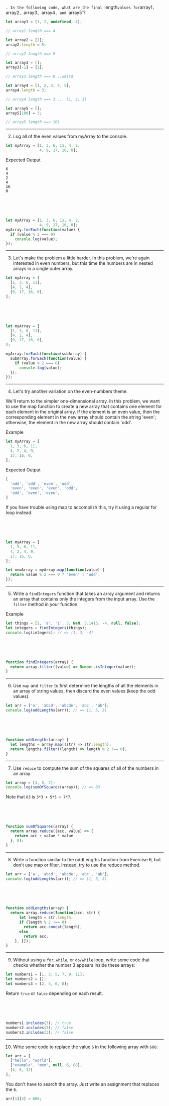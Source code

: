 `. In the following code, what are the final `length` values for `array1`, `array2`, `array3`, `array4`, and `array5`?

```js
let array1 = [1, 2, undefined, 4];

// array1.length === 4

let array2 = [1];
array2.length = 5;

// array2.length === 5

let array3 = [];
array3[-1] = [1];

// array3.length === 0...weird

let array4 = [1, 2, 3, 4, 5];
array4.length = 3;

// array4.length === 3 ... [1, 2, 3]

let array5 = [];
array5[100] = 3;

// array5.length === 101
```

---

2. Log all of the even values from myArray to the console.

```js
let myArray = [1, 3, 6, 11, 4, 2,
               4, 9, 17, 16, 0];
```

Expected Output

```
6
4
2
4
16
0
```

<br>
<br>
<br>

```js
let myArray = [1, 3, 6, 11, 4, 2,
               4, 9, 17, 16, 0];
myArray.forEach(function(value) {
  if (value % 2 === 0)
    console.log(value);
});
```

---

3. Let's make the problem a little harder. In this problem, we're again interested in even numbers, but this time the numbers are in nested arrays in a single outer array.

```js
let myArray = [
  [1, 3, 6, 11],
  [4, 2, 4],
  [9, 17, 16, 0],
];
```

<br>
<br>
<br>

```js
let myArray = [
  [1, 3, 6, 11],
  [4, 2, 4],
  [9, 17, 16, 0],
];

myArray.forEach(function(subArray) {
  subArray.forEach(function(value) {
    if (value % 2 === 0)
      console.log(value);
  });
});
```

---

4. Let's try another variation on the even-numbers theme.

We'll return to the simpler one-dimensional array. In this problem, we want to use the map function to create a new array that contains one element for each element in the original array. If the element is an even value, then the corresponding element in the new array should contain the string 'even'; otherwise, the element in the new array should contain 'odd'.

Example

```js
let myArray = [
  1, 3, 6, 11,
  4, 2, 4, 9,
  17, 16, 0,
];
```

Expected Output

```js
[
  'odd', 'odd', 'even', 'odd',
  'even', 'even', 'even', 'odd',
  'odd', 'even', 'even',
]
```

If you have trouble using map to accomplish this, try it using a regular for loop instead.

<br>
<br>
<br>

```js
let myArray = [
  1, 3, 6, 11,
  4, 2, 4, 9,
  17, 16, 0,
];

let newArray = myArray.map(function(value) {
  return value % 2 === 0 ? 'even' : 'odd';
});
```

---

5. Write a `findIntegers` function that takes an array argument and returns an array that contains only the integers from the input array. Use the `filter` method in your function.

Example

```js
let things = [1, 'a', '1', 3, NaN, 3.1415, -4, null, false];
let integers = findIntegers(things);
console.log(integers); // => [1, 3, -4]
```

<br>
<br>
<br>

```js
function findIntegers(array) {
  return array.filter((value) => Number.isInteger(value));
}
```

---

6. Use `map` and `filter` to first determine the lengths of all the elements in an array of string values, then discard the even values (keep the odd values).

```js
let arr = ['a', 'abcd', 'abcde', 'abc', 'ab'];
console.log(oddLengths(arr)); // => [1, 5, 3]
```

<br>
<br>
<br>

```js
function oddLengths(array) {
  let lengths = array.map((str) => str.length);
  return lengths.filter((length) => length % 2 !== 0);
}
```
----

7. Use `reduce` to compute the sum of the squares of all of the numbers in an array:

```js
let array = [3, 5, 7];
console.log(sumOfSquares(array)); // => 83
```

Note that `83` is `3*3 + 5*5 + 7*7`.

<br>
<br>
<br>

```js
function sumOfSquares(array) {
  return array.reduce((acc, value) => {
    return acc + value * value
  }, 0);
}
```

---

8. Write a function similar to the oddLengths function from Exercise 6, but don't use map or filter. Instead, try to use the reduce method.

```js
let arr = ['a', 'abcd', 'abcde', 'abc', 'ab'];
console.log(oddLengths(arr)); // => [1, 5, 3]
```

<br>
<br>
<br>

```js
function oddLengths(array) {
  return array.reduce(function(acc, str) {
      let length = str.length;
      if (length % 2 !== 0)
        return acc.concat(length);
      else
        return acc;
    }, []);
}
```

---

9. Without using a `for`, `while`, or `do/while` loop, write some code that checks whether the number 3 appears inside these arrays:

```js
let numbers1 = [1, 3, 5, 7, 9, 11];
let numbers2 = [];
let numbers3 = [2, 4, 6, 8];
```

Return `true` or `false` depending on each result.

<br>
<br>
<br>

```js
numbers1.includes(3); // true
numbers2.includes(3); // false
numbers3.includes(3); // false
```

---

10. Write some code to replace the value `6` in the following array with `606`:

```js
let arr = [
  ["hello", "world"],
  ["example", "mem", null, 6, 88],
  [4, 8, 12]
];
```

You don't have to search the array. Just write an assignment that replaces the `6`.

```js
arr[1][3] = 606;
```

